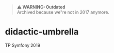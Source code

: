 > **⚠ WARNING: Outdated**  
> Archived because we"re not in 2017 anymore.
> 

# didactic-umbrella
TP Symfony 2019
